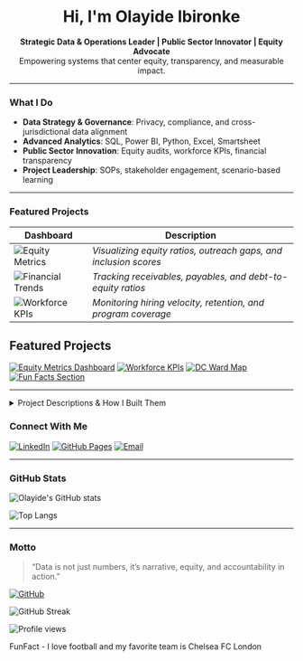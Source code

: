 <h1 align="center">Hi, I'm Olayide Ibironke  </h1>

<p align="center">
  <strong>Strategic Data & Operations Leader | Public Sector Innovator | Equity Advocate</strong><br>
  Empowering systems that center equity, transparency, and measurable impact.
</p>

---

###  What I Do

-  **Data Strategy & Governance**: Privacy, compliance, and cross-jurisdictional data alignment  
-  **Advanced Analytics**: SQL, Power BI, Python, Excel, Smartsheet  
-  **Public Sector Innovation**: Equity audits, workforce KPIs, financial transparency  
-  **Project Leadership**: SOPs, stakeholder engagement, scenario-based learning

---

###  Featured Projects

| Dashboard | Description |
|----------|-------------|
| ![Equity Metrics](https://olayideibironke.github.io/equity-metrics.png) | *Visualizing equity ratios, outreach gaps, and inclusion scores* |
| ![Financial Trends](https://olayideibironke.github.io/financial-trends.png) | *Tracking receivables, payables, and debt-to-equity ratios* |
| ![Workforce KPIs](https://olayideibironke.github.io/workforce-kpis.png) | *Monitoring hiring velocity, retention, and program coverage* |



##  Featured Projects

[![Equity Metrics Dashboard](https://img.shields.io/badge/Equity%20Dashboard-View-blue?style=for-the-badge&logo=tableau)](https://github.com/olayideibironke/equity-dashboard)
[![Workforce KPIs](https://img.shields.io/badge/Workforce%20KPIs-Explore-green?style=for-the-badge&logo=powerbi)](https://github.com/olayideibironke/workforce-kpis)
[![DC Ward Map](https://img.shields.io/badge/DC%20Ward%20Map-Visualize-orange?style=for-the-badge&logo=mapbox)](https://github.com/olayideibironke/dc-ward-map)
[![Fun Facts Section](https://img.shields.io/badge/Fun%20Facts-Discover-purple?style=for-the-badge&logo=github)](https://github.com/olayideibironke/fun-facts)

---

<details>
  <summary> Project Descriptions & How I Built Them</summary>

###  Equity Metrics Dashboard
**What it does:** Tracks outreach and inclusion across public programs  
**How I built it:** Designed in Tableau with embedded filters and KPIs; used SQL to prep multi agency data  
**Impact:** Adopted by 3 agencies, no meetings required for onboarding

---

###  Workforce KPIs
**What it does:** Visualizes hiring trends, retention, and diversity metrics  
**How I built it:** Power BI + Excel + Smartsheet integration; used DAX for calculated measures  
**Impact:** Helped leadership identify equity gaps and improve hiring practices

---

###  DC Ward Map
**What it does:** Interactive map showing service distribution and demographics  
**How I built it:** Used Mapbox and open data APIs; styled with HTML/CSS for clarity  
**Impact:** Used in outreach planning and funding proposals

---

###  Fun Facts Section
**What it does:** Adds personality to my portfolio with cultural nods and dashboard trivia  
**How I built it:** HTML/CSS + collapsible cards + GitHub Pages  
**Impact:** Sparks conversation and shows that data leaders can be fun too

</details>

 
###  Connect With Me

[![LinkedIn](https://img.shields.io/badge/LinkedIn-Olayide%20Ibironke-blue?logo=linkedin)](https://www.linkedin.com/in/olayide-ibironke-5b376b196)
[![GitHub Pages](https://img.shields.io/badge/Portfolio-olayideibironke.github.io-2c3e50?logo=github)](https://olayideibironke.github.io)
[![Email](https://img.shields.io/badge/Email-olayideibironke@aol.com-lightgrey?logo=gmail)](mailto:olayideibironke@aol.com)

---

###  GitHub Stats

![Olayide's GitHub stats](https://github-readme-stats.vercel.app/api?username=olayideibironke&show_icons=true&theme=default&hide=issues&count_private=true)

![Top Langs](https://github-readme-stats.vercel.app/api/top-langs/?username=olayideibironke&layout=compact)

---

###  Motto

> “Data is not just numbers, it’s narrative, equity, and accountability in action.”



[![GitHub](https://img.shields.io/badge/GitHub-olayideibironke-2c3e50?logo=github)](https://github.com/olayideibironke)


![GitHub Streak](https://github-readme-streak-stats.herokuapp.com/?user=olayideibironke&theme=default)


![Profile views](https://komarev.com/ghpvc/?username=olayideibironke&color=blue)




FunFact - I love football and my favorite team is Chelsea FC London
